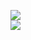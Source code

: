 [![](https://img.shields.io/badge/Made%20With-Github%20Spray-lightgrey.svg?style=for-the-badge&logo=github)](https://github.com/Annihil/github-spray#883)  
[![](https://i.imgur.com/2DrTn0Z.gif)](https://github.com/Annihil/github-spray)